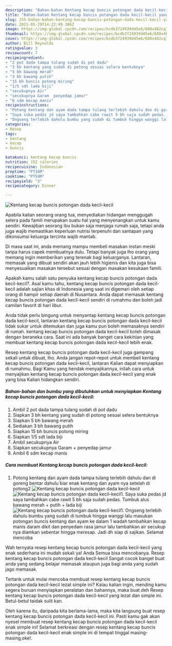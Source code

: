 ```yaml
---
description: "Bahan-bahan Kentang kecap buncis potongan dada kecil-kecil yang enak dan Mudah Dibuat"
title: "Bahan-bahan Kentang kecap buncis potongan dada kecil-kecil yang enak dan Mudah Dibuat"
slug: 255-bahan-bahan-kentang-kecap-buncis-potongan-dada-kecil-kecil-yang-enak-dan-mudah-dibuat
date: 2021-05-29T14:22:49.386Z
image: https://img-global.cpcdn.com/recipes/bcdb3724939d45e6/680x482cq70/kentang-kecap-buncis-potongan-dada-kecil-kecil-foto-resep-utama.jpg
thumbnail: https://img-global.cpcdn.com/recipes/bcdb3724939d45e6/680x482cq70/kentang-kecap-buncis-potongan-dada-kecil-kecil-foto-resep-utama.jpg
cover: https://img-global.cpcdn.com/recipes/bcdb3724939d45e6/680x482cq70/kentang-kecap-buncis-potongan-dada-kecil-kecil-foto-resep-utama.jpg
author: Bill Reynolds
ratingvalue: 3
reviewcount: 7
recipeingredient:
- "2 pot dada tampa tulang sudah di pot dadu"
- "3 bh kentang yang sudah di potong sesuai selera bentuknya"
- "5 bh bawang merah"
- "3 bh bawang putih"
- "15 bh buncis potong miring"
- "1/5 sdt lada biji"
- "secukupnya Air"
- "secukupnya Garam  penyedap jamur"
- "6 sdm kecap manis"
recipeinstructions:
- "Potong kentang dan ayam dada tampa tulang terlebih dahulu dan di goreng bentar dahulu biar enak kentang dan ayam nya setelah di potong2"
- "Saya suka pedas jd saya tambahkan cabe rawit 5 bh saja sudah pedas. Tumbuk alus bawang merah + putih + lada biji"
- "Ongseng terlebih dahulu bumbu yang sudah di tumbuk hingga wanggi lalu masukan potongan buncis kentang dan ayam ke dalam 1 wadah tambahkan kecap manis daram dikit dan penyedam rasa jamur lalu tambahkan air secukup nya diamkan sebentar hingga meresap. Jadi dh siap di sajikan. Selamat mencoba"
categories:
- Resep
tags:
- kentang
- kecap
- buncis

katakunci: kentang kecap buncis 
nutrition: 152 calories
recipecuisine: Indonesian
preptime: "PT16M"
cooktime: "PT59M"
recipeyield: "3"
recipecategory: Dinner

---
```



![Kentang kecap buncis potongan dada kecil-kecil](https://img-global.cpcdn.com/recipes/bcdb3724939d45e6/680x482cq70/kentang-kecap-buncis-potongan-dada-kecil-kecil-foto-resep-utama.jpg)

Apabila kalian seorang orang tua, menyediakan hidangan menggugah selera pada famili merupakan suatu hal yang menyenangkan untuk kamu sendiri. Kewajiban seorang ibu bukan saja menjaga rumah saja, tetapi anda juga wajib memastikan keperluan nutrisi terpenuhi dan santapan yang dikonsumsi keluarga tercinta wajib mantab.

Di masa  saat ini, anda memang mampu membeli masakan instan meski tanpa harus capek membuatnya dulu. Tetapi banyak juga lho orang yang memang ingin memberikan yang terenak bagi keluarganya. Lantaran, memasak yang dibuat sendiri akan jauh lebih higienis dan kita juga bisa menyesuaikan masakan tersebut sesuai dengan masakan kesukaan famili. 



Apakah kamu salah satu penyuka kentang kecap buncis potongan dada kecil-kecil?. Asal kamu tahu, kentang kecap buncis potongan dada kecil-kecil adalah sajian khas di Indonesia yang saat ini digemari oleh setiap orang di hampir setiap daerah di Nusantara. Anda dapat memasak kentang kecap buncis potongan dada kecil-kecil sendiri di rumahmu dan boleh jadi camilan favorit di hari libur.

Anda tidak perlu bingung untuk menyantap kentang kecap buncis potongan dada kecil-kecil, lantaran kentang kecap buncis potongan dada kecil-kecil tidak sukar untuk ditemukan dan juga kamu pun boleh memasaknya sendiri di rumah. kentang kecap buncis potongan dada kecil-kecil boleh dimasak dengan beraneka cara. Saat ini ada banyak banget cara kekinian yang membuat kentang kecap buncis potongan dada kecil-kecil lebih enak.

Resep kentang kecap buncis potongan dada kecil-kecil juga gampang sekali untuk dibuat, lho. Anda jangan repot-repot untuk membeli kentang kecap buncis potongan dada kecil-kecil, lantaran Kalian dapat menyiapkan di rumahmu. Bagi Kamu yang hendak menyajikannya, inilah cara untuk menyajikan kentang kecap buncis potongan dada kecil-kecil yang enak yang bisa Kalian hidangkan sendiri.

<!--inarticleads1-->

##### Bahan-bahan dan bumbu yang dibutuhkan untuk menyiapkan Kentang kecap buncis potongan dada kecil-kecil:

1. Ambil 2 pot dada tampa tulang sudah di pot dadu
1. Siapkan 3 bh kentang yang sudah di potong sesuai selera bentuknya
1. Siapkan 5 bh bawang merah
1. Sediakan 3 bh bawang putih
1. Siapkan 15 bh buncis potong miring
1. Siapkan 1/5 sdt lada biji
1. Ambil secukupnya Air
1. Siapkan secukupnya Garam + penyedap jamur
1. Ambil 6 sdm kecap manis




<!--inarticleads2-->

##### Cara membuat Kentang kecap buncis potongan dada kecil-kecil:

1. Potong kentang dan ayam dada tampa tulang terlebih dahulu dan di goreng bentar dahulu biar enak kentang dan ayam nya setelah di potong2
<img src="https://img-global.cpcdn.com/steps/b05782c5a103f3a8/160x128cq70/kentang-kecap-buncis-potongan-dada-kecil-kecil-langkah-memasak-1-foto.jpg" alt="Kentang kecap buncis potongan dada kecil-kecil"><img src="https://img-global.cpcdn.com/steps/69c0a3c60dbbe42f/160x128cq70/kentang-kecap-buncis-potongan-dada-kecil-kecil-langkah-memasak-1-foto.jpg" alt="Kentang kecap buncis potongan dada kecil-kecil">1. Saya suka pedas jd saya tambahkan cabe rawit 5 bh saja sudah pedas. Tumbuk alus bawang merah + putih + lada biji
<img src="https://img-global.cpcdn.com/steps/35b3b1b5857570ab/160x128cq70/kentang-kecap-buncis-potongan-dada-kecil-kecil-langkah-memasak-2-foto.jpg" alt="Kentang kecap buncis potongan dada kecil-kecil">1. Ongseng terlebih dahulu bumbu yang sudah di tumbuk hingga wanggi lalu masukan potongan buncis kentang dan ayam ke dalam 1 wadah tambahkan kecap manis daram dikit dan penyedam rasa jamur lalu tambahkan air secukup nya diamkan sebentar hingga meresap. Jadi dh siap di sajikan. Selamat mencoba




Wah ternyata resep kentang kecap buncis potongan dada kecil-kecil yang enak sederhana ini mudah sekali ya! Anda Semua bisa mencobanya. Resep kentang kecap buncis potongan dada kecil-kecil Sangat cocok banget buat anda yang sedang belajar memasak ataupun juga bagi anda yang sudah jago memasak.

Tertarik untuk mulai mencoba membuat resep kentang kecap buncis potongan dada kecil-kecil lezat simple ini? Kalau kalian ingin, mending kamu segera buruan menyiapkan peralatan dan bahannya, maka buat deh Resep kentang kecap buncis potongan dada kecil-kecil yang lezat dan simple ini. Betul-betul taidak sulit kan. 

Oleh karena itu, daripada kita berlama-lama, maka kita langsung buat resep kentang kecap buncis potongan dada kecil-kecil ini. Pasti kamu gak akan nyesel membuat resep kentang kecap buncis potongan dada kecil-kecil enak simple ini! Selamat berkreasi dengan resep kentang kecap buncis potongan dada kecil-kecil enak simple ini di tempat tinggal masing-masing,oke!.

